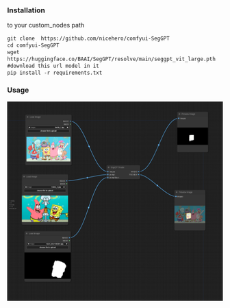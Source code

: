 ### Installation
to your custom_nodes path
```
git clone  https://github.com/nicehero/comfyui-SegGPT
cd comfyui-SegGPT
wget https://huggingface.co/BAAI/SegGPT/resolve/main/seggpt_vit_large.pth #download this url model in it
pip install -r requirements.txt
```
### Usage

<div align="center">
    <img src="https://raw.githubusercontent.com/nicehero/comfyui-SegGPT/main/workflow.png"/>
</div>